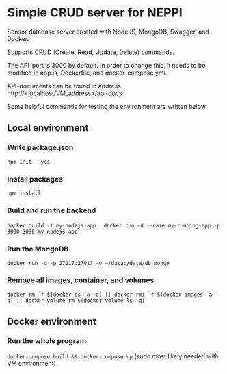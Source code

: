 # Simple CRUD server for NEPPI

Sensor database server created with NodeJS, MongoDB, Swagger, and Docker.

Supports CRUD (Create, Read, Update, Delete) commands.

The API-port is 3000 by default. In order to change this, it needs to be modified in app.js, Dockerfile, and docker-compose.yml.

API-documents can be found in address http://<localhost/VM_address>/api-docs

Some helpful commands for testing the environment are written below.

## Local environment

### Write package.json

`npm init --yes`

### Install packages

`npm install`

### Build and run the backend

`docker build -t my-nodejs-app .`
`docker run -d --name my-running-app -p 3000:3000 my-nodejs-app`

### Run the MongoDB

`docker run -d -p 27017:27017 -v ~/data:/data/db mongo`

### Remove all images, container, and volumes

`docker rm -f $(docker ps -a -q) || docker rmi -f $(docker images -a -q) || docker volume rm $(docker volume ls -q)`

## Docker environment

### Run the whole program

`docker-compose build && docker-compose up` (sudo most likely needed with VM environment)
